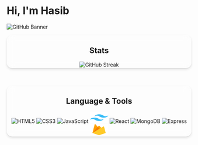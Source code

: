 # Hi, I'm Hasib

![GitHub Banner](https://i.ibb.co/0Y3DfXp/Linkdn-banner.png)

<div align="center" style="width: 100%; max-width: 100%; border: 1px solid transparent; border-radius: 15px; box-shadow: 0 4px 6px rgba(0, 0, 0, 0.1), 0 1px 3px rgba(0, 0, 0, 0.08); backdrop-filter: blur(10px);">
  <h2 style="text-align:center"> Stats </h2>
  <img src="https://github-readme-streak-stats.herokuapp.com/?user=kaziabulhasib" alt="GitHub Streak" style="width: 100%; max-width: 100%; height: 200px;" />
  
</div>


<div align="center" style="width: 100%; max-width: 100%; border: 1px solid transparent; border-radius: 15px; box-shadow: 0 4px 6px rgba(0, 0, 0, 0.1), 0 1px 3px rgba(0, 0, 0, 0.08); backdrop-filter: blur(10px); margin-top: 48px;">
  <h2 style="text-align:center"> Language & Tools </h2>
  <img src="https://cdn.jsdelivr.net/gh/devicons/devicon/icons/html5/html5-original.svg" alt="HTML5" width="50" height="30"/>
  <img src="https://cdn.jsdelivr.net/gh/devicons/devicon/icons/css3/css3-original.svg" alt="CSS3" width="50" height="30"/>
  <img src="https://cdn.jsdelivr.net/gh/devicons/devicon/icons/javascript/javascript-original.svg" alt="JavaScript" width="50" height="30"/>
  <img src="https://github.com/devicons/devicon/blob/v2.16.0/icons/tailwindcss/tailwindcss-original.svg" alt="Tailwind CSS" width="50" height="30"/>
  <img src="https://cdn.jsdelivr.net/gh/devicons/devicon/icons/react/react-original.svg" alt="React" width="50" height="30"/>
  <img src="https://cdn.jsdelivr.net/gh/devicons/devicon/icons/mongodb/mongodb-original.svg" alt="MongoDB" width="50" height="30"/>
  <img src="https://cdn.jsdelivr.net/gh/devicons/devicon/icons/express/express-original.svg" alt="Express" width="50" height="30"/>
  <img src="https://github.com/devicons/devicon/blob/v2.16.0/icons/firebase/firebase-original.svg" alt="Firebase" width="50" height="30"/>
</div>
